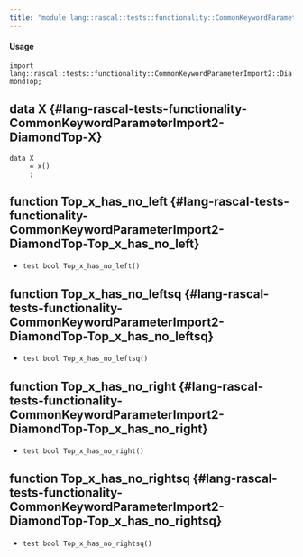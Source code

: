 ```yaml
---
title: "module lang::rascal::tests::functionality::CommonKeywordParameterImport2::DiamondTop"
---
```


#### Usage

`import lang::rascal::tests::functionality::CommonKeywordParameterImport2::DiamondTop;`

## data X {#lang-rascal-tests-functionality-CommonKeywordParameterImport2-DiamondTop-X}

```rascal
data X  
     = x()
     ;
```

## function Top_x_has_no_left {#lang-rascal-tests-functionality-CommonKeywordParameterImport2-DiamondTop-Top_x_has_no_left}

* ``test bool Top_x_has_no_left()``

## function Top_x_has_no_leftsq {#lang-rascal-tests-functionality-CommonKeywordParameterImport2-DiamondTop-Top_x_has_no_leftsq}

* ``test bool Top_x_has_no_leftsq()``

## function Top_x_has_no_right {#lang-rascal-tests-functionality-CommonKeywordParameterImport2-DiamondTop-Top_x_has_no_right}

* ``test bool Top_x_has_no_right()``

## function Top_x_has_no_rightsq {#lang-rascal-tests-functionality-CommonKeywordParameterImport2-DiamondTop-Top_x_has_no_rightsq}

* ``test bool Top_x_has_no_rightsq()``

